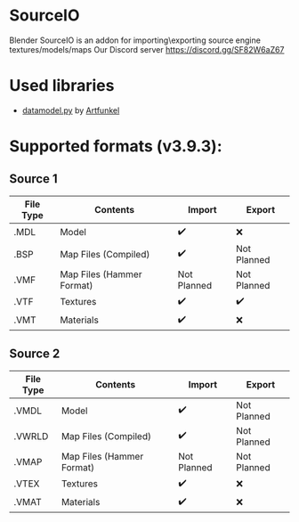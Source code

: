 # SourceIO
Blender SourceIO is an addon for importing\exporting source engine textures/models/maps
Our Discord server https://discord.gg/SF82W6aZ67

# Used libraries
* [datamodel.py](https://github.com/Artfunkel/BlenderSourceTools/blob/master/io_scene_valvesource/datamodel.py) by [Artfunkel](https://github.com/Artfunkel)

# Supported formats (v3.9.3):

## Source 1
| File Type | Contents                          | Import             | Export            |
| ------    | ------                            | ------             | ------            |
| .MDL      | Model                             | :heavy_check_mark: | :x:               |
| .BSP      | Map Files (Compiled)              | :heavy_check_mark: | Not Planned       |
| .VMF      | Map Files (Hammer Format)         | Not Planned        | Not Planned       |
| .VTF      | Textures                          | :heavy_check_mark: | :heavy_check_mark:|
| .VMT      | Materials                         | :heavy_check_mark: | :x:               |

## Source 2
| File Type | Contents                          | Import | Export |
| ------    | ------                            | ------ | ------ |
| .VMDL     | Model                             | :heavy_check_mark: | Not Planned      |
| .VWRLD    | Map Files (Compiled)              | :heavy_check_mark: | Not Planned      |
| .VMAP     | Map Files (Hammer Format)         | Not Planned        | Not Planned      |
| .VTEX     | Textures                          | :heavy_check_mark: | :x:              |
| .VMAT     | Materials                         | :heavy_check_mark: | :x:              |
